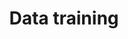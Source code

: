 ---
layout: tool
name: trainup
title: Data training
image: trainup.jpg
external-url: /trainup
skip-own-page: true
creators:
- name: julia
- name: lailah
- name: damian
- name: guus
---